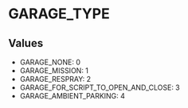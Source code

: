 # GARAGE_TYPE

## Values
* GARAGE_NONE: 0
* GARAGE_MISSION: 1
* GARAGE_RESPRAY: 2
* GARAGE_FOR_SCRIPT_TO_OPEN_AND_CLOSE: 3
* GARAGE_AMBIENT_PARKING: 4